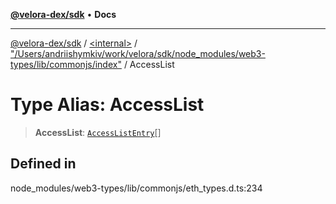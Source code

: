 [**@velora-dex/sdk**](../../../../README.md) • **Docs**

***

[@velora-dex/sdk](../../../../globals.md) / [\<internal\>](../../../README.md) / ["/Users/andriishymkiv/work/velora/sdk/node\_modules/web3-types/lib/commonjs/index"](../README.md) / AccessList

# Type Alias: AccessList

> **AccessList**: [`AccessListEntry`](../interfaces/AccessListEntry.md)[]

## Defined in

node\_modules/web3-types/lib/commonjs/eth\_types.d.ts:234
